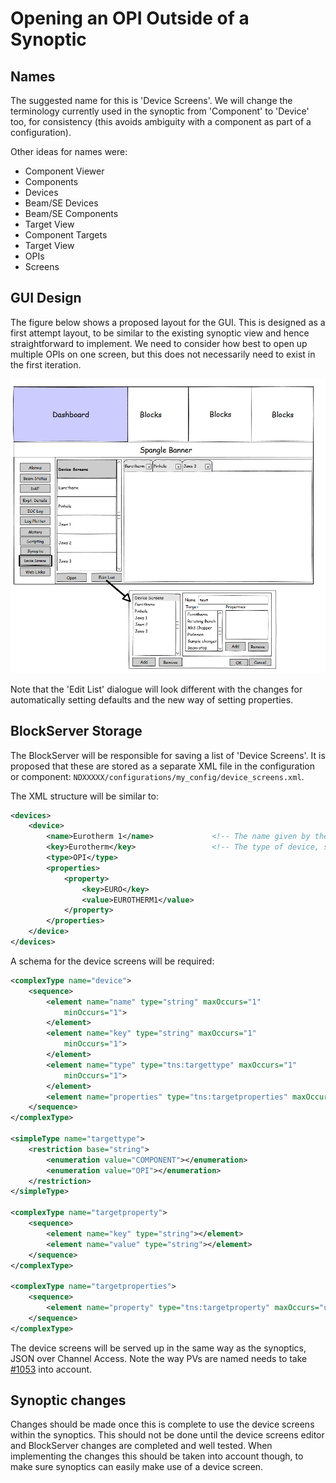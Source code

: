 # Opening an OPI Outside of a Synoptic

## Names

The suggested name for this is 'Device Screens'. We will change the terminology currently used in the synoptic from 'Component' to 'Device' too, for consistency (this avoids ambiguity with a component as part of a configuration).

Other ideas for names were:
* Component Viewer
* Components
* Devices
* Beam/SE Devices
* Beam/SE Components
* Target View
* Component Targets
* Target View
* OPIs
* Screens

## GUI Design

The figure below shows a proposed layout for the GUI. This is designed as a first attempt layout, to be similar to the existing synoptic view and hence straightforward to implement. We need to consider how best to open up multiple OPIs on one screen, but this does not necessarily need to exist in the first iteration.

![OPI View](IBEX_UI_New_OPI_View.png)

Note that the 'Edit List' dialogue will look different with the changes for automatically setting defaults and the new way of setting properties.

## BlockServer Storage

The BlockServer will be responsible for saving a list of 'Device Screens'. It is proposed that these are stored as a separate XML file in the configuration or component: `NDXXXXX/configurations/my_config/device_screens.xml`.

The XML structure will be similar to:
```xml
<devices>
    <device>
        <name>Eurotherm 1</name>             <!-- The name given by the user -->
        <key>Eurotherm</key>                 <!-- The type of device, should match that in opi_info.xml -->
        <type>OPI</type>
        <properties>
            <property>
                <key>EURO</key>
                <value>EUROTHERM1</value>
            </property>
        </properties>
    </device>
</devices>
```

A schema for the device screens will be required:

```xml
<complexType name="device">
    <sequence>
        <element name="name" type="string" maxOccurs="1"
            minOccurs="1">
        </element>
        <element name="key" type="string" maxOccurs="1"
            minOccurs="1">
        </element>
        <element name="type" type="tns:targettype" maxOccurs="1"
            minOccurs="1">
        </element>
        <element name="properties" type="tns:targetproperties" maxOccurs="1" minOccurs="0"></element>
    </sequence>
</complexType>

<simpleType name="targettype">
    <restriction base="string">
        <enumeration value="COMPONENT"></enumeration>
        <enumeration value="OPI"></enumeration>
    </restriction>
</simpleType>

<complexType name="targetproperty">
    <sequence>
        <element name="key" type="string"></element>
        <element name="value" type="string"></element>
    </sequence>
</complexType>

<complexType name="targetproperties">
    <sequence>
        <element name="property" type="tns:targetproperty" maxOccurs="unbounded" minOccurs="0"></element>
    </sequence>
</complexType>

```

The device screens will be served up in the same way as the synoptics, JSON over Channel Access. Note the way PVs are named needs to take [#1053](https://github.com/ISISComputingGroup/IBEX/issues/1053)
into account.

## Synoptic changes

Changes should be made once this is complete to use the device screens within the synoptics. This should not be done until the device screens editor and BlockServer changes are completed and well tested. When implementing the changes this should be taken into account though, to make sure synoptics can easily make use of a device screen.
